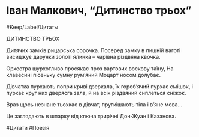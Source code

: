 # Іван Малкович, “Дитинство трьох”

#Keep/Label/Цитаты

ДИТИНСТВО ТРЬОХ

Дитячих замків рицарська сорочка.
Посеред замку в пишній ваготі
висиджує дарунки золоті
ялинка – чарівна різдвяна квочка.

Орхестра шурхотливо просякає
проз вартових воскову таїну,
На клавесині пісеньку сумну
рум’яний Моцарт носом долубає.

Дівчатка пурхають попри криві дзеркала,
їх гороб’ячий пурхає смішок,
і пурхає круг них дверясга зала,
й на всіх різдвяний сиплеться сніжок.

Враз щось незнане тьохкає в дівчат,
пругкішають тіла і в’яне мова…

Це заглядають в шпарку від ключа
трирічні Дон-Жуан і Казанова.

#Цитати #Поезія 